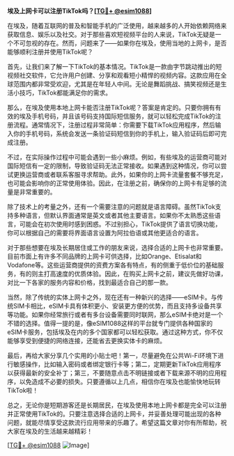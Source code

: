 **埃及上网卡可以注册TikTok吗？[[TG💪+ @esim1088](https://t.me/s/esim1088)]**

在埃及，随着互联网的普及和智能手机的广泛使用，越来越多的人开始依赖网络来获取信息、娱乐以及社交。对于那些喜欢短视频平台的人来说，TikTok无疑是一个不可忽视的存在。然而，问题来了——如果你在埃及，使用当地的上网卡，是否能够顺利注册并使用TikTok呢？

首先，让我们来了解一下TikTok的基本情况。TikTok是一款由字节跳动推出的短视频社交软件，它允许用户创建、分享和观看短小精悍的视频内容。这款应用在全球范围内都非常受欢迎，尤其是在年轻人中间。无论是舞蹈挑战、搞笑视频还是生活小技巧，TikTok都能满足你的需求。

那么，在埃及使用本地上网卡能否注册TikTok呢？答案是肯定的。只要你拥有有效的埃及手机号码，并且该号码支持国际短信服务，就可以轻松完成TikTok的注册流程。通常情况下，注册过程非常简单：你需要下载TikTok应用程序，然后输入你的手机号码，系统会发送一条验证码短信到你的手机上，输入验证码后即可完成注册。

不过，在实际操作过程中可能会遇到一些小麻烦。例如，有些埃及的运营商可能对国际短信有一定的限制，导致验证码无法正常接收。如果遇到这种情况，你可以尝试更换运营商或者联系客服寻求帮助。此外，如果你的上网卡流量套餐不够充足，也可能会影响你的正常使用体验。因此，在注册之前，确保你的上网卡有足够的流量是非常重要的。

除了技术上的考量之外，还有一个需要注意的问题就是语言障碍。虽然TikTok支持多种语言，但默认界面通常是英文或者其他主要语言。如果你不太熟悉这些语言，可能会在初次使用时感到困惑。不过别担心，TikTok提供了语言切换功能，你可以根据自己的需要将界面语言设置为阿拉伯语或其他更适合的语言。

对于那些想要在埃及长期居住或工作的朋友来说，选择合适的上网卡也非常重要。目前市面上有许多不同品牌的上网卡可供选择，比如Orange、Etisalat和Vodafone等。这些运营商提供的资费方案各有特点，有的侧重于低价位的基础服务，有的则主打高速度的优质体验。因此，在购买上网卡之前，建议先做好功课，对比一下各家的服务内容和价格，找到最适合自己的那一款。

当然，除了传统的实体上网卡之外，现在还有一种新兴的选择——eSIM卡。与传统SIM卡相比，eSIM卡具有体积更小、安装更方便的优势，而且支持多设备共享等功能。如果你经常旅行或者有多台设备需要同时联网，那么eSIM卡绝对是一个不错的选择。值得一提的是，像eSIM1088这样的平台就专门提供各种国家的eSIM卡服务，包括埃及在内的多个国家都可以轻松获取。通过这种方式，你不仅能够享受到便捷的网络连接，还能省去更换实体卡的麻烦。

最后，再给大家分享几个实用的小贴士吧！第一，尽量避免在公共Wi-Fi环境下进行敏感操作，比如输入密码或者绑定银行卡等；第二，定期更新TikTok应用程序以获得最新的安全补丁；第三，不要随意点击不明链接或者下载来源不明的应用程序，以免造成不必要的损失。只要遵循以上几点，相信你在埃及也能愉快地玩转TikTok啦！

总之，无论你是短期游客还是长期居民，在埃及使用本地上网卡都是完全可以注册并正常使用TikTok的。只要注意选择合适的上网卡，并妥善处理可能出现的各种问题，就能尽情享受这款流行应用带来的乐趣了。希望这篇文章对你有所帮助，祝大家在埃及的生活越来越精彩！

[[TG💪+ @esim1088](https://t.me/s/esim1088) ![Image](https://i.postimg.cc/4NQfJmqS/Snipaste-2025-05-13-00-14-12.png)]